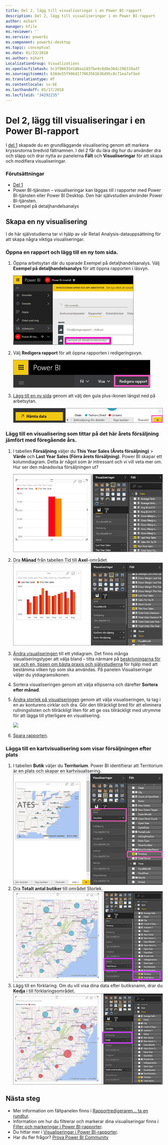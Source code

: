 ```yaml
---
title: Del 2, lägg till visualiseringar i en Power BI-rapport
description: Del 2, lägg till visualiseringar i en Power BI-rapport
author: mihart
manager: kfile
ms.reviewer: ''
ms.service: powerbi
ms.component: powerbi-desktop
ms.topic: conceptual
ms.date: 01/23/2018
ms.author: mihart
LocalizationGroup: Visualizations
ms.openlocfilehash: 5c3f98635d188aa1857be9c8d8e36dc296339ad7
ms.sourcegitcommit: 638de55f996d177063561b36d95c8c71ea7af3ed
ms.translationtype: HT
ms.contentlocale: sv-SE
ms.lasthandoff: 05/17/2018
ms.locfileid: "34292235"
---
```

# <a name="part-2-add-visualizations-to-a-power-bi-report"></a>Del 2, lägg till visualiseringar i en Power BI-rapport
I [del 1](power-bi-report-add-visualizations-ii.md) skapade du en grundläggande visualisering genom att markera kryssrutorna bredvid fältnamnen.  I del 2 får du lära dig hur du använder dra och släpp och drar nytta av panelerna **Fält** och **Visualiseringar** för att skapa och modifiera visualiseringar.

### <a name="prerequisites"></a>Förutsättningar
- [Del 1](power-bi-report-add-visualizations-ii.md)
- Power BI-tjänsten – visualiseringar kan läggas till i rapporter med Power BI-tjänsten eller Power BI Desktop. Den här självstudien använder Power BI-tjänsten. 
- Exempel på detaljhandelsanalys

## <a name="create-a-new-visualization"></a>Skapa en ny visualisering
I de här självstudierna tar vi hjälp av vår Retail Analysis-datauppsättning för att skapa några viktiga visualiseringar.

### <a name="open-a-report-and-add-a-new-blank-page"></a>Öppna en rapport och lägg till en ny tom sida.
1. Öppna arbetsytan där du sparade Exempel på detaljhandelsanalys. Välj **Exempel på detaljhandelsanalys** för att öppna rapporten i läsvyn.
   
   ![](media/power-bi-report-add-visualizations-ii/power-bi-open-report.png)
2. Välj **Redigera rapport** för att öppna rapporten i redigeringsvyn.
   
   ![](media/power-bi-report-add-visualizations-ii/editreport1.png)
3. [Lägg till en ny sida](power-bi-report-add-page.md) genom att välj den gula plus-ikonen längst ned på arbetsytan.
   
   ![](media/power-bi-report-add-visualizations-ii/pbi_addreportpage.png)

### <a name="add-a-visualization-that-looks-at-this-years-sales-compared-to-last-year"></a>Lägg till en visualisering som tittar på det här årets försäljning jämfört med föregående års.
1. I tabellen **Försäljning** väljer du **This Year Sales (Årets försäljning)** > **Värde** och **Last Year Sales (Förra årets försäljning)**. Power BI skapar ett kolumndiagram.  Detta är något som är intressant och vi vill veta mer om. Hur ser den månadsvisa försäljningen ut?  
   
   ![](media/power-bi-report-add-visualizations-ii/pbi_part2_4bnew.png)
2. Dra **Månad** från tabellen Tid till **Axel**-området.  
   ![](media/power-bi-report-add-visualizations-ii/pbi_part2_5newnew.png)
3. [Ändra visualiseringen](power-bi-report-change-visualization-type.md) till ett ytdiagram.  Det finns många visualiseringstyper att välja bland – titta närmare på [beskrivningarna för var och en, tipsen om bästa praxis och självstudierna](power-bi-visualization-types-for-reports-and-q-and-a.md) för hjälp med att bestämma vilken typ som ska användas. På panelen Visualiseringar väljer du ytdiagramsikonen.
4. Sortera visualiseringen genom att välja ellipserna och därefter **Sortera efter månad**.
5. [Ändra storlek på visualiseringen](power-bi-visualization-move-and-resize.md) genom att välja visualiseringen, ta tag i en av konturens cirklar och dra. Gör den tillräckligt bred för att eliminera rullningslisten och tillräckligt liten för att ge oss tillräckligt med utrymme för att lägga till ytterligare en visualisering.
   
   ![](media/power-bi-report-add-visualizations-ii/pbi_part2_7b.png)
6. [Spara rapporten](service-report-save.md).

### <a name="add-a-map-visualization-that-looks-at-sales-by-location"></a>Lägga till en kartvisualisering som visar försäljningen efter plats
1. I tabellen **Butik** väljer du **Territorium**. Power BI identifierar att Territorium är en plats och skapar en kartvisualisering.  
   ![](media/power-bi-report-add-visualizations-ii/pbi_part2_8newnew.png)
2. Dra **Totalt antal butiker** till området Storlek.  
   ![](media/power-bi-report-add-visualizations-ii/power-bi-add-visual-to-a-reportnew.png)
3. Lägg till en förklaring.  Om du vill visa dina data efter butiksnamn, drar du **Kedja** i till förklaringsområdet.  
   ![](media/power-bi-report-add-visualizations-ii/power-bi-add-visual-to-a-report-3new.png)

## <a name="next-steps"></a>Nästa steg
* Mer information om fältpanelen finns i [Rapportredigeraren... ta en rundtur](service-the-report-editor-take-a-tour.md).   
* Information om hur du filtrerar och markerar dina visualiseringar finns i [Filter och markeringar i Power BI-rapporter](power-bi-reports-filters-and-highlighting.md).  
* Du hittar mer i [Visualiseringar i Power BI-rapporter](power-bi-report-visualizations.md).  
* Har du fler frågor? [Prova Power BI Community](http://community.powerbi.com/)

